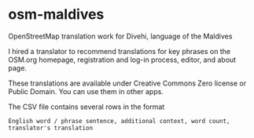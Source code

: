 # osm-maldives

OpenStreetMap translation work for Divehi, language of the Maldives

I hired a translator to recommend translations for key phrases on the OSM.org homepage, registration and log-in process, editor, and about page.

These translations are available under Creative Commons Zero license or Public Domain.  You can use them in other apps.

The CSV file contains several rows in the format

```
English word / phrase sentence, additional context, word count, translator's translation
```
